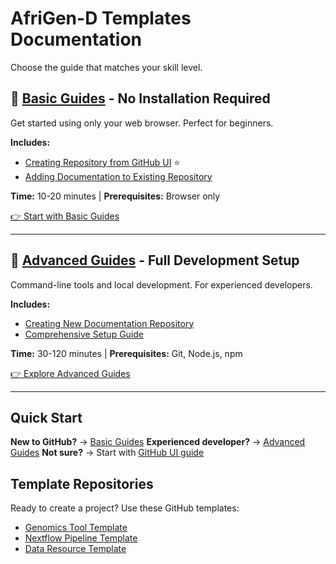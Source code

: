 # AfriGen-D Templates Documentation

Choose the guide that matches your skill level.

## 📘 [Basic Guides](basic/) - No Installation Required

Get started using only your web browser. Perfect for beginners.

**Includes:**
- [Creating Repository from GitHub UI](basic/CREATE_REPO_FROM_GITHUB_UI.md) ⭐
- [Adding Documentation to Existing Repository](basic/ADD_DOCS_TO_EXISTING_REPO.md)

**Time:** 10-20 minutes | **Prerequisites:** Browser only

[👉 Start with Basic Guides](basic/)

---

## 📕 [Advanced Guides](advanced/) - Full Development Setup

Command-line tools and local development. For experienced developers.

**Includes:**
- [Creating New Documentation Repository](advanced/CREATE_NEW_DOCS_REPO.md)
- [Comprehensive Setup Guide](advanced/SETUP_GUIDE.md)

**Time:** 30-120 minutes | **Prerequisites:** Git, Node.js, npm

[👉 Explore Advanced Guides](advanced/)

---

## Quick Start

**New to GitHub?** → [Basic Guides](basic/)
**Experienced developer?** → [Advanced Guides](advanced/)
**Not sure?** → Start with [GitHub UI guide](basic/CREATE_REPO_FROM_GITHUB_UI.md)

## Template Repositories

Ready to create a project? Use these GitHub templates:

- [Genomics Tool Template](https://github.com/AfriGen-D/genomics-tool-template)
- [Nextflow Pipeline Template](https://github.com/AfriGen-D/nextflow-pipeline-template)
- [Data Resource Template](https://github.com/AfriGen-D/data-resource-template)
